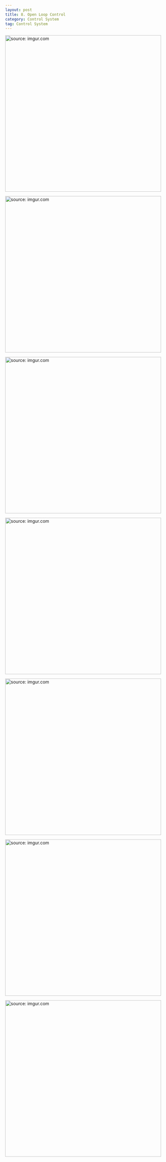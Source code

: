 ```yaml
---
layout: post
title: 8. Open Loop Control
category: Control System
tag: Control System
---
```


<a href="https://postimg.cc/TK9n3nL0"><img src="https://i.postimg.cc/SK0dVrmB/Capture.jpg" width="500px" title="source: imgur.com" /><a>

<a href="https://postimg.cc/Sjf9rWVh"><img src="https://i.postimg.cc/Y2JxtRWh/Capture.jpg" width="500px" title="source: imgur.com" /><a>

<a href="https://postimg.cc/KkVHp6m1"><img src="https://i.postimg.cc/SRNbR45f/Capture.jpg" width="500px" title="source: imgur.com" /><a>

<a href="https://postimg.cc/ph90jsKR"><img src="https://i.postimg.cc/QtmvRPt9/Capture.jpg" width="500px" title="source: imgur.com" /><a>

<a href="https://postimg.cc/hJV8RN8J"><img src="https://i.postimg.cc/Xvzsdbpg/Capture.jpg" width="500px" title="source: imgur.com" /><a>

<a href="https://postimg.cc/dL7yKzwq"><img src="https://i.postimg.cc/VLgBX8hb/Capture.jpg" width="500px" title="source: imgur.com" /><a>

<a href="https://postimg.cc/f3MykFnS"><img src="https://i.postimg.cc/bvttVcmg/Capture.jpg" width="500px" title="source: imgur.com" /><a>
